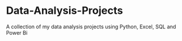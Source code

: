 # Data-Analysis-Projects
A collection of my data analysis projects using Python, Excel, SQL and Power Bi
